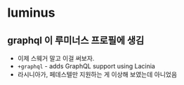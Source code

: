 # luminus


## graphql 이 루미너스 프로필에 생김

- 이제 스웨거 말고 이걸 써보자.
- `+graphql` - adds GraphQL support using Lacinia
- 라시니아가, 페데스텔만 지원하는 게 이상해 보였는데 아니었음
